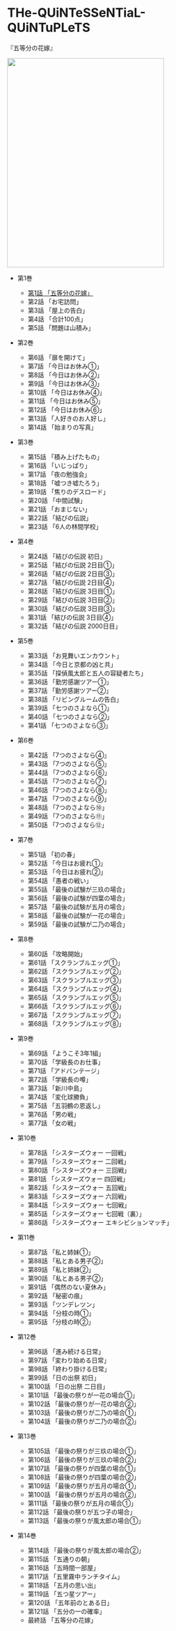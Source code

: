 # THe-QUiNTeSSeNTiaL-QUiNTuPLeTS

『五等分の花嫁』

<image src=https://user-images.githubusercontent.com/3541096/80665775-59f33680-8ad5-11ea-9e93-3a998e197db7.png width=360 height=480>


- 第1巻

  - [第1話 「五等分の花嫁」](https://gist.github.com/kako-jun/d8410243a1ff117d7d4a9f332912afc4)
  - 第2話 「お宅訪問」
  - 第3話 「屋上の告白」
  - 第4話 「合計100点」
  - 第5話 「問題は山積み」

- 第2巻

  - 第6話 「扉を開けて」
  - 第7話 「今日はお休み①」
  - 第8話 「今日はお休み②」
  - 第9話 「今日はお休み③」
  - 第10話 「今日はお休み④」
  - 第11話 「今日はお休み⑤」
  - 第12話 「今日はお休み⑥」
  - 第13話 「人好きのお人好し」
  - 第14話 「始まりの写真」

- 第3巻

  - 第15話 「積み上げたもの」
  - 第16話 「いじっぱり」
  - 第17話 「夜の勉強会」
  - 第18話 「嘘つき嘘たろう」
  - 第19話 「焦りのデスロード」
  - 第20話 「中間試験」
  - 第21話 「おまじない」
  - 第22話 「結びの伝説」
  - 第23話 「6人の林間学校」
  
- 第4巻

  - 第24話 「結びの伝説 初日」
  - 第25話 「結びの伝説 2日目①」
  - 第26話 「結びの伝説 2日目③」
  - 第27話 「結びの伝説 2日目④」
  - 第28話 「結びの伝説 3日目①」
  - 第29話 「結びの伝説 3日目②」
  - 第30話 「結びの伝説 3日目③」
  - 第31話 「結びの伝説 3日目④」
  - 第32話 「結びの伝説 2000日目」
  
- 第5巻

  - 第33話 「お見舞いエンカウント」
  - 第34話 「今日と京都の凶と共」
  - 第35話 「探偵風太郎と五人の容疑者たち」
  - 第36話 「勤労感謝ツアー①」
  - 第37話 「勤労感謝ツアー②」
  - 第38話 「リビングルームの告白」
  - 第39話 「七つのさよなら①」
  - 第40話 「七つのさよなら②」
  - 第41話 「七つのさよなら③」
  
- 第6巻

  - 第42話 「7つのさよなら④」
  - 第43話 「7つのさよなら⑤」
  - 第44話 「7つのさよなら⑥」
  - 第45話 「7つのさよなら⑦」
  - 第46話 「7つのさよなら⑧」
  - 第47話 「7つのさよなら⑨」
  - 第48話 「7つのさよなら⑩」
  - 第49話 「7つのさよなら⑪」
  - 第50話 「7つのさよなら⑫」
  
- 第7巻

  - 第51話 「初の春」
  - 第52話 「今日はお疲れ①」
  - 第53話 「今日はお疲れ②」
  - 第54話 「愚者の戦い」
  - 第55話 「最後の試験が三玖の場合」
  - 第56話 「最後の試験が四葉の場合」
  - 第57話 「最後の試験が五月の場合」
  - 第58話 「最後の試験が一花の場合」
  - 第59話 「最後の試験が二乃の場合」
  
- 第8巻

  - 第60話 「攻略開始」
  - 第61話 「スクランブルエッグ①」
  - 第62話 「スクランブルエッグ②」
  - 第63話 「スクランブルエッグ③」
  - 第64話 「スクランブルエッグ④」
  - 第65話 「スクランブルエッグ⑤」
  - 第66話 「スクランブルエッグ⑥」
  - 第67話 「スクランブルエッグ⑦」
  - 第68話 「スクランブルエッグ⑧」
  
- 第9巻

  - 第69話 「ようこそ3年1組」
  - 第70話 「学級長のお仕事」
  - 第71話 「アドバンテージ」
  - 第72話 「学級長の噂」
  - 第73話 「新川中島」
  - 第74話 「変化球勝負」
  - 第75話 「五羽鶴の恩返し」
  - 第76話 「男の戦」
  - 第77話 「女の戦」
  
- 第10巻

  - 第78話 「シスターズウォー 一回戦」
  - 第79話 「シスターズウォー 二回戦」
  - 第80話 「シスターズウォー 三回戦」
  - 第81話 「シスターズウォー 四回戦」
  - 第82話 「シスターズウォー 五回戦」
  - 第83話 「シスターズウォー 六回戦」
  - 第84話 「シスターズウォー 七回戦」
  - 第85話 「シスターズウォー 七回戦（裏）」
  - 第86話 「シスターズウォー エキシビションマッチ」
  
- 第11巻

  - 第87話 「私と姉妹①」
  - 第88話 「私とある男子②」
  - 第89話 「私と姉妹②」
  - 第90話 「私とある男子②」
  - 第91話 「偶然のない夏休み」
  - 第92話 「秘密の痕」
  - 第93話 「ツンデレツン」
  - 第94話 「分枝の時①」
  - 第95話 「分枝の時②」
  
- 第12巻

  - 第96話 「進み続ける日常」
  - 第97話 「変わり始める日常」
  - 第98話 「終わり掛ける日常」
  - 第99話 「日の出祭 初日」
  - 第100話 「日の出祭 二日目」
  - 第101話 「最後の祭りが一花の場合①」
  - 第102話 「最後の祭りが一花の場合②」
  - 第103話 「最後の祭りが二乃の場合①」
  - 第104話 「最後の祭りが二乃の場合②」
  
- 第13巻

  - 第105話 「最後の祭りが三玖の場合①」
  - 第106話 「最後の祭りが三玖の場合②」
  - 第107話 「最後の祭りが四葉の場合①」
  - 第108話 「最後の祭りが四葉の場合②」
  - 第109話 「最後の祭りが五月の場合①」
  - 第100話 「最後の祭りが五月の場合②」
  - 第111話 「最後の祭りが五月の場合①」
  - 第112話 「最後の祭りが五つ子の場合」
  - 第113話 「最後の祭りが風太郎の場合①」
  
- 第14巻

  - 第114話 「最後の祭りが風太郎の場合②」
  - 第115話 「五通りの朝」
  - 第116話 「五時間一部屋」
  - 第117話 「五里霧中ランチタイム」
  - 第118話 「五月の思い出」
  - 第119話 「五つ星ツアー」
  - 第120話 「五年前のとある日」
  - 第121話 「五分の一の確率」
  - 最終話 「五等分の花嫁」
